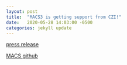 ```yaml
---
layout: post
title:  "MACS3 is getting support from CZI!"
date:   2020-05-28 14:03:00 -0500
categories: jekyll update
---
```


[press release]

[MACS github]

[press release]: https://chanzuckerberg.com/newsroom/awards-3-8-million-open-source-software-projects-essential-science/
[MACS github]: https://github.com/macs3-project/MACS
